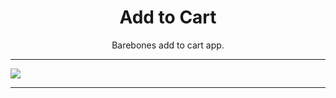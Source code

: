 <h1 align="center">Add to Cart </h1>

<p align="center">Barebones add to cart app. </p>
<hr>
<img src="https://image.ibb.co/bEqqBc/cart1.png" align="center">
<hr>
<img src="" align="center">

